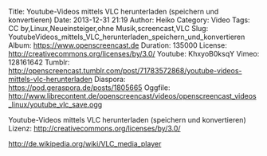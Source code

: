 Title: Youtube-Videos mittels VLC herunterladen (speichern und konvertieren)
Date: 2013-12-31 21:19
Author: Heiko
Category: Video
Tags: CC by,Linux,Neueinsteiger,ohne Musik,screencast,VLC
Slug: YoutubeVideos_mittels_VLC_herunterladen_speichern_und_konvertieren
Album: https://www.openscreencast.de
Duration: 135000
License: http://creativecommons.org/licenses/by/3.0/
Youtube: KhxyoB0ksqY
Vimeo: 128161642
Tumblr: http://openscreencast.tumblr.com/post/71783572868/youtube-videos-mittels-vlc-herunterladen
Diaspora: https://pod.geraspora.de/posts/1805665
Oggfile: http://www.librecontent.de/openscreencast/videos/openscreencast_videos_linux/youtube_vlc_save.ogg

Youtube-Videos mittels VLC herunterladen (speichern und konvertieren)  
Lizenz: <http://creativecommons.org/licenses/by/3.0/>  
  
<http://de.wikipedia.org/wiki/VLC_media_player>

